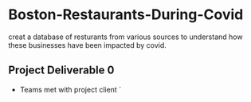# Boston-Restaurants-During-Covid
creat a database of resturants from various sources to understand how these businesses have been impacted by covid.

## Project Deliverable 0
- Teams met with project client
` 
